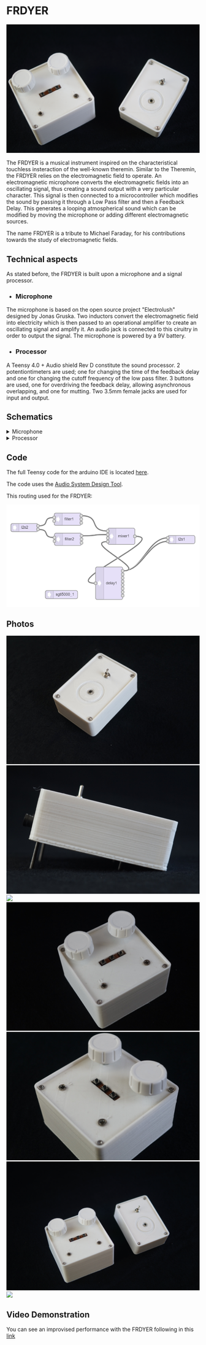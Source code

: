 # FRDYER

![Cover](./photos/DSC08678.JPG)



The FRDYER is a musical instrument inspired on the characteristical touchless insteraction of the well-known theremin. Similar to the Theremin, the FRDYER relies on the electromagnetic field to operate. An electromagnetic microphone converts the electromagnetic fields into an oscillating signal, thus creating a sound output with a very particular character. This signal is then connected to a microcontroller which modifies the sound by passing it through a  Low Pass filter and then a Feedback Delay. This generates a looping atmospherical sound which can be modified by moving the microphone or adding different electromagnetic sources. 

The name FRDYER is a tribute to Michael Faraday, for his contributions towards the study of electromagnetic fields.

 ## Technical aspects

As stated before, the FRDYER is built upon a microphone and a signal processor. 

- ### Microphone

The microphone is based on the open source project "Electrolush" designed by Jonas Gruska. Two inductors convert the electromagnetic field into electricity which is then passed to an operational amplifier to create an oscillating signal and amplify it. An audio jack is connected to this ciruitry in order to output the signal. The microphone is powered by a 9V battery.  

- ### Processor 

A Teensy 4.0 + Audio shield Rev D constitute the sound processor. 2 potentiontimeters are used; one for changing the time of the feedback delay and one for changing the cutoff frequency of the low pass filter. 3 buttons are used, one for overdriving the feedback delay, allowing asynchronous overlapping, and one for mutting. Two 3.5mm female jacks are used for input and output. 

## Schematics
<details>
<summary>Microphone</summary>

![Microphone](./Schematics/MicSchem.jpg)
</details>
<details>
<summary>Processor</summary>

![Processor](./Schematics/ProSchem.jpg)
</details>

## Code

The full Teensy code for the arduino IDE is located [here](./code/frdyer.ino).

The code uses the [Audio System Design Tool](https://www.pjrc.com/teensy/gui). 

This routing used for the FRDYER:

![routing](./code/FRDYERAudioSystemDesign.PNG)

## Photos

![](./photos/DSC08654.JPG)
![](./photos/DSC08656.JPG)
![](./photos/DSC08657.JPG)
![](./photos/DSC08665.JPG)
![](./photos/DSC08686.JPG)
![](./photos/DSC08677.JPG)
![](./photos/DSC08697.JPG)


## Video Demonstration

You can see an improvised performance with the FRDYER following in this [link](https://youtu.be/Cuoqb1JkojY)

